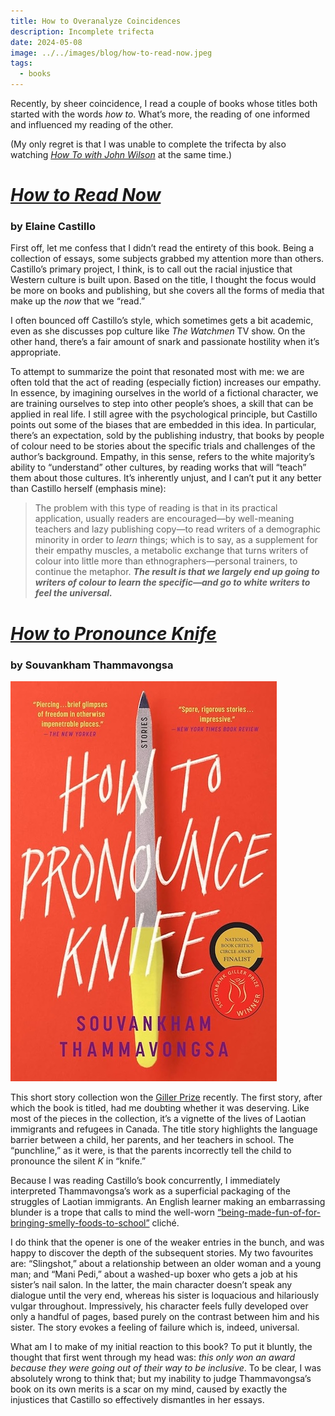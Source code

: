 ```yaml
---
title: How to Overanalyze Coincidences
description: Incomplete trifecta
date: 2024-05-08
image: ../../images/blog/how-to-read-now.jpeg
tags:
  - books
---
```


Recently, by sheer coincidence, I read a couple of books whose titles both started with the words _how to_. What’s more, the reading of one informed and influenced my reading of the other. 

(My only regret is that I was unable to complete the trifecta by also watching [_How To with John Wilson_](/quick-reviews/john-wilson) at the same time.)

# [_How to Read Now_](https://app.thestorygraph.com/books/094fdc13-ad18-42df-89b0-5f198dce2725)
### by Elaine Castillo

<span><sl-rating value="4" readonly /></span>

First off, let me confess that I didn’t read the entirety of this book. Being a collection of essays, some subjects grabbed my attention more than others. Castillo’s primary project, I think, is to call out the racial injustice that Western culture is built upon. Based on the title, I thought the focus would be more on books and publishing, but she covers all the forms of media that make up the _now_ that we “read.”

I often bounced off Castillo’s style, which sometimes gets a bit academic, even as she discusses pop culture like _The Watchmen_ TV show. On the other hand, there’s a fair amount of snark and passionate hostility when it’s appropriate. 

To attempt to summarize the point that resonated most with me: we are often told that the act of reading (especially fiction) increases our empathy. In essence, by imagining ourselves in the world of a fictional character, we are training ourselves to step into other people’s shoes, a skill that can be applied in real life. I still agree with the psychological principle, but Castillo points out some of the biases that are embedded in this idea. In particular, there’s an expectation, sold by the publishing industry, that books by people of colour need to be stories about the specific trials and challenges of the author’s background. Empathy, in this sense, refers to the white majority’s ability to “understand” other cultures, by reading works that will “teach” them about those cultures. It’s inherently unjust, and I can’t put it any better than Castillo herself (emphasis mine):

> The problem with this type of reading is that in its practical application, usually readers are encouraged—by well-meaning teachers and lazy publishing copy—to read writers of a demographic minority in order to *learn* things; which is to say, as a supplement for their empathy muscles, a metabolic exchange that turns writers of colour into little more than ethnographers—personal trainers, to continue the metaphor. _**The result is that we largely end up going to writers of colour to learn the specific—and go to white writers to feel the universal.**_

# [_How to Pronounce Knife_](https://app.thestorygraph.com/books/6ed93be1-9e83-4f6e-9056-4d90ad70b446)

### by Souvankham Thammavongsa 

<span><sl-rating value="3.5" readonly /></span>

![](../../images/blog/how-to-pronounce-knife.jpg)

This short story collection won the [Giller Prize](https://scotiabankgillerprize.ca/2020-finalists/) recently. The first story, after which the book is titled, had me doubting whether it was deserving. Like most of the pieces in the collection, it’s a vignette of the lives of Laotian immigrants and refugees in Canada. The title story highlights the language barrier between a child, her parents, and her teachers in school. The “punchline,” as it were, is that the parents incorrectly tell the child to pronounce the silent _K_ in “knife.”

Because I was reading Castillo’s book concurrently, I immediately interpreted Thammavongsa’s work as a superficial packaging of the struggles of Laotian immigrants. An English learner making an embarrassing blunder is a trope that calls to mind the well-worn [“being-made-fun-of-for-bringing-smelly-foods-to-school”](https://www.eater.com/22239499/lunchbox-moment-pop-culture-tropes) cliché.

I do think that the opener is one of the weaker entries in the bunch, and was happy to discover the depth of the subsequent stories. My two favourites are: “Slingshot,” about a relationship between an older woman and a young man; and “Mani Pedi,” about a washed-up boxer who gets a job at his sister’s nail salon. In the latter, the main character doesn’t speak any dialogue until the very end, whereas his sister is loquacious and hilariously vulgar throughout. Impressively, his character feels fully developed over only a handful of pages, based purely on the contrast between him and his sister. The story evokes a feeling of failure which is, indeed, universal.

What am I to make of my initial reaction to this book? To put it bluntly, the thought that first went through my head was: _this only won an award because they were going out of their way to be inclusive_. To be clear, I was absolutely wrong to think that; but my inability to judge Thammavongsa’s book on its own merits is a scar on my mind, caused by exactly the injustices that Castillo so effectively dismantles in her essays.